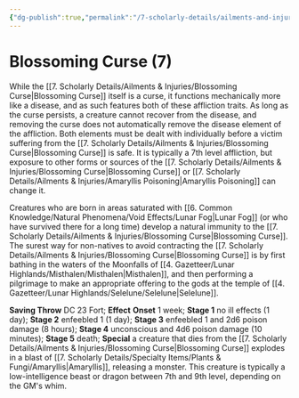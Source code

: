 ```yaml
---
{"dg-publish":true,"permalink":"/7-scholarly-details/ailments-and-injuries/blossoming-curse/","noteIcon":""}
---
```


# Blossoming Curse (7)

While the [[7. Scholarly Details/Ailments & Injuries/Blossoming Curse\|Blossoming Curse]] itself is a curse, it functions mechanically more like a disease, and as such features both of these affliction traits. As long as the curse persists, a creature cannot recover from the disease, and removing the curse does not automatically remove the disease element of the affliction. Both elements must be dealt with individually before a victim suffering from the [[7. Scholarly Details/Ailments & Injuries/Blossoming Curse\|Blossoming Curse]] is safe. It is typically a 7th level affliction, but exposure to other forms or sources of the [[7. Scholarly Details/Ailments & Injuries/Blossoming Curse\|Blossoming Curse]] or [[7. Scholarly Details/Ailments & Injuries/Amaryllis Poisoning\|Amaryllis Poisoning]] can change it. 

Creatures who are born in areas saturated with [[6. Common Knowledge/Natural Phenomena/Void Effects/Lunar Fog\|Lunar Fog]] (or who have survived there for a long time) develop a natural immunity to the [[7. Scholarly Details/Ailments & Injuries/Blossoming Curse\|Blossoming Curse]]. The surest way for non-natives to avoid contracting the [[7. Scholarly Details/Ailments & Injuries/Blossoming Curse\|Blossoming Curse]] is by first bathing in the waters of the Moonfalls of [[4. Gazetteer/Lunar Highlands/Misthalen/Misthalen\|Misthalen]], and then performing a pilgrimage to make an appropriate offering to the gods at the temple of [[4. Gazetteer/Lunar Highlands/Selelune/Selelune\|Selelune]]. 

**Saving Throw** DC 23 Fort; **Effect** **Onset** 1 week; **Stage 1** no ill effects (1 day); **Stage 2** enfeebled 1 (1 day); **Stage 3** enfeebled 1 and 2d6 poison damage (8 hours); **Stage 4** unconscious and 4d6 poison damage (10 minutes); **Stage 5** death; **Special** a creature that dies from the [[7. Scholarly Details/Ailments & Injuries/Blossoming Curse\|Blossoming Curse]] explodes in a blast of [[7. Scholarly Details/Specialty Items/Plants & Fungi/Amaryllis\|Amaryllis]], releasing a monster. This creature is typically a low-intelligence beast or dragon between 7th and 9th level, depending on the GM's whim.